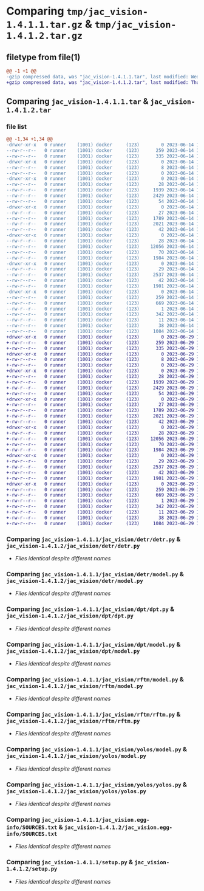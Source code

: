 # Comparing `tmp/jac_vision-1.4.1.1.tar.gz` & `tmp/jac_vision-1.4.1.2.tar.gz`

## filetype from file(1)

```diff
@@ -1 +1 @@
-gzip compressed data, was "jac_vision-1.4.1.1.tar", last modified: Wed Jun 14 19:22:48 2023, max compression
+gzip compressed data, was "jac_vision-1.4.1.2.tar", last modified: Thu Jun 29 13:57:57 2023, max compression
```

## Comparing `jac_vision-1.4.1.1.tar` & `jac_vision-1.4.1.2.tar`

### file list

```diff
@@ -1,34 +1,34 @@
-drwxr-xr-x   0 runner    (1001) docker     (123)        0 2023-06-14 19:22:48.363927 jac_vision-1.4.1.1/
--rw-r--r--   0 runner    (1001) docker     (123)      259 2023-06-14 19:22:48.363927 jac_vision-1.4.1.1/PKG-INFO
--rw-r--r--   0 runner    (1001) docker     (123)      335 2023-06-14 19:22:21.000000 jac_vision-1.4.1.1/README.md
-drwxr-xr-x   0 runner    (1001) docker     (123)        0 2023-06-14 19:22:48.351927 jac_vision-1.4.1.1/jac_vision/
--rw-r--r--   0 runner    (1001) docker     (123)        8 2023-06-14 19:22:21.000000 jac_vision-1.4.1.1/jac_vision/VERSION
--rw-r--r--   0 runner    (1001) docker     (123)        0 2023-06-14 19:22:21.000000 jac_vision-1.4.1.1/jac_vision/__init__.py
-drwxr-xr-x   0 runner    (1001) docker     (123)        0 2023-06-14 19:22:48.355927 jac_vision-1.4.1.1/jac_vision/detr/
--rw-r--r--   0 runner    (1001) docker     (123)       28 2023-06-14 19:22:21.000000 jac_vision-1.4.1.1/jac_vision/detr/__init__.py
--rw-r--r--   0 runner    (1001) docker     (123)     1939 2023-06-14 19:22:21.000000 jac_vision-1.4.1.1/jac_vision/detr/detr.py
--rw-r--r--   0 runner    (1001) docker     (123)     2429 2023-06-14 19:22:21.000000 jac_vision-1.4.1.1/jac_vision/detr/model.py
--rw-r--r--   0 runner    (1001) docker     (123)       54 2023-06-14 19:22:21.000000 jac_vision-1.4.1.1/jac_vision/detr/requirements.txt
-drwxr-xr-x   0 runner    (1001) docker     (123)        0 2023-06-14 19:22:48.359927 jac_vision-1.4.1.1/jac_vision/dpt/
--rw-r--r--   0 runner    (1001) docker     (123)       27 2023-06-14 19:22:21.000000 jac_vision-1.4.1.1/jac_vision/dpt/__init__.py
--rw-r--r--   0 runner    (1001) docker     (123)     1789 2023-06-14 19:22:21.000000 jac_vision-1.4.1.1/jac_vision/dpt/dpt.py
--rw-r--r--   0 runner    (1001) docker     (123)     2021 2023-06-14 19:22:21.000000 jac_vision-1.4.1.1/jac_vision/dpt/model.py
--rw-r--r--   0 runner    (1001) docker     (123)       42 2023-06-14 19:22:21.000000 jac_vision-1.4.1.1/jac_vision/dpt/requirements.txt
-drwxr-xr-x   0 runner    (1001) docker     (123)        0 2023-06-14 19:22:48.359927 jac_vision-1.4.1.1/jac_vision/rftm/
--rw-r--r--   0 runner    (1001) docker     (123)       28 2023-06-14 19:22:21.000000 jac_vision-1.4.1.1/jac_vision/rftm/__init__.py
--rw-r--r--   0 runner    (1001) docker     (123)    12056 2023-06-14 19:22:21.000000 jac_vision-1.4.1.1/jac_vision/rftm/model.py
--rw-r--r--   0 runner    (1001) docker     (123)       70 2023-06-14 19:22:21.000000 jac_vision-1.4.1.1/jac_vision/rftm/requirements.txt
--rw-r--r--   0 runner    (1001) docker     (123)     1984 2023-06-14 19:22:21.000000 jac_vision-1.4.1.1/jac_vision/rftm/rftm.py
-drwxr-xr-x   0 runner    (1001) docker     (123)        0 2023-06-14 19:22:48.363927 jac_vision-1.4.1.1/jac_vision/yolos/
--rw-r--r--   0 runner    (1001) docker     (123)       29 2023-06-14 19:22:21.000000 jac_vision-1.4.1.1/jac_vision/yolos/__init__.py
--rw-r--r--   0 runner    (1001) docker     (123)     2537 2023-06-14 19:22:21.000000 jac_vision-1.4.1.1/jac_vision/yolos/model.py
--rw-r--r--   0 runner    (1001) docker     (123)       42 2023-06-14 19:22:21.000000 jac_vision-1.4.1.1/jac_vision/yolos/requirements.txt
--rw-r--r--   0 runner    (1001) docker     (123)     1901 2023-06-14 19:22:21.000000 jac_vision-1.4.1.1/jac_vision/yolos/yolos.py
-drwxr-xr-x   0 runner    (1001) docker     (123)        0 2023-06-14 19:22:48.355927 jac_vision-1.4.1.1/jac_vision.egg-info/
--rw-r--r--   0 runner    (1001) docker     (123)      259 2023-06-14 19:22:48.000000 jac_vision-1.4.1.1/jac_vision.egg-info/PKG-INFO
--rw-r--r--   0 runner    (1001) docker     (123)      669 2023-06-14 19:22:48.000000 jac_vision-1.4.1.1/jac_vision.egg-info/SOURCES.txt
--rw-r--r--   0 runner    (1001) docker     (123)        1 2023-06-14 19:22:48.000000 jac_vision-1.4.1.1/jac_vision.egg-info/dependency_links.txt
--rw-r--r--   0 runner    (1001) docker     (123)      342 2023-06-14 19:22:48.000000 jac_vision-1.4.1.1/jac_vision.egg-info/requires.txt
--rw-r--r--   0 runner    (1001) docker     (123)       11 2023-06-14 19:22:48.000000 jac_vision-1.4.1.1/jac_vision.egg-info/top_level.txt
--rw-r--r--   0 runner    (1001) docker     (123)       38 2023-06-14 19:22:48.363927 jac_vision-1.4.1.1/setup.cfg
--rw-r--r--   0 runner    (1001) docker     (123)     1084 2023-06-14 19:22:21.000000 jac_vision-1.4.1.1/setup.py
+drwxr-xr-x   0 runner    (1001) docker     (123)        0 2023-06-29 13:57:57.057814 jac_vision-1.4.1.2/
+-rw-r--r--   0 runner    (1001) docker     (123)      259 2023-06-29 13:57:57.057814 jac_vision-1.4.1.2/PKG-INFO
+-rw-r--r--   0 runner    (1001) docker     (123)      335 2023-06-29 13:57:38.000000 jac_vision-1.4.1.2/README.md
+drwxr-xr-x   0 runner    (1001) docker     (123)        0 2023-06-29 13:57:57.049814 jac_vision-1.4.1.2/jac_vision/
+-rw-r--r--   0 runner    (1001) docker     (123)        8 2023-06-29 13:57:38.000000 jac_vision-1.4.1.2/jac_vision/VERSION
+-rw-r--r--   0 runner    (1001) docker     (123)        0 2023-06-29 13:57:38.000000 jac_vision-1.4.1.2/jac_vision/__init__.py
+drwxr-xr-x   0 runner    (1001) docker     (123)        0 2023-06-29 13:57:57.053814 jac_vision-1.4.1.2/jac_vision/detr/
+-rw-r--r--   0 runner    (1001) docker     (123)       28 2023-06-29 13:57:38.000000 jac_vision-1.4.1.2/jac_vision/detr/__init__.py
+-rw-r--r--   0 runner    (1001) docker     (123)     1939 2023-06-29 13:57:38.000000 jac_vision-1.4.1.2/jac_vision/detr/detr.py
+-rw-r--r--   0 runner    (1001) docker     (123)     2429 2023-06-29 13:57:38.000000 jac_vision-1.4.1.2/jac_vision/detr/model.py
+-rw-r--r--   0 runner    (1001) docker     (123)       54 2023-06-29 13:57:38.000000 jac_vision-1.4.1.2/jac_vision/detr/requirements.txt
+drwxr-xr-x   0 runner    (1001) docker     (123)        0 2023-06-29 13:57:57.053814 jac_vision-1.4.1.2/jac_vision/dpt/
+-rw-r--r--   0 runner    (1001) docker     (123)       27 2023-06-29 13:57:38.000000 jac_vision-1.4.1.2/jac_vision/dpt/__init__.py
+-rw-r--r--   0 runner    (1001) docker     (123)     1789 2023-06-29 13:57:38.000000 jac_vision-1.4.1.2/jac_vision/dpt/dpt.py
+-rw-r--r--   0 runner    (1001) docker     (123)     2021 2023-06-29 13:57:38.000000 jac_vision-1.4.1.2/jac_vision/dpt/model.py
+-rw-r--r--   0 runner    (1001) docker     (123)       42 2023-06-29 13:57:38.000000 jac_vision-1.4.1.2/jac_vision/dpt/requirements.txt
+drwxr-xr-x   0 runner    (1001) docker     (123)        0 2023-06-29 13:57:57.057814 jac_vision-1.4.1.2/jac_vision/rftm/
+-rw-r--r--   0 runner    (1001) docker     (123)       28 2023-06-29 13:57:38.000000 jac_vision-1.4.1.2/jac_vision/rftm/__init__.py
+-rw-r--r--   0 runner    (1001) docker     (123)    12056 2023-06-29 13:57:38.000000 jac_vision-1.4.1.2/jac_vision/rftm/model.py
+-rw-r--r--   0 runner    (1001) docker     (123)       70 2023-06-29 13:57:38.000000 jac_vision-1.4.1.2/jac_vision/rftm/requirements.txt
+-rw-r--r--   0 runner    (1001) docker     (123)     1984 2023-06-29 13:57:38.000000 jac_vision-1.4.1.2/jac_vision/rftm/rftm.py
+drwxr-xr-x   0 runner    (1001) docker     (123)        0 2023-06-29 13:57:57.057814 jac_vision-1.4.1.2/jac_vision/yolos/
+-rw-r--r--   0 runner    (1001) docker     (123)       29 2023-06-29 13:57:38.000000 jac_vision-1.4.1.2/jac_vision/yolos/__init__.py
+-rw-r--r--   0 runner    (1001) docker     (123)     2537 2023-06-29 13:57:38.000000 jac_vision-1.4.1.2/jac_vision/yolos/model.py
+-rw-r--r--   0 runner    (1001) docker     (123)       42 2023-06-29 13:57:38.000000 jac_vision-1.4.1.2/jac_vision/yolos/requirements.txt
+-rw-r--r--   0 runner    (1001) docker     (123)     1901 2023-06-29 13:57:38.000000 jac_vision-1.4.1.2/jac_vision/yolos/yolos.py
+drwxr-xr-x   0 runner    (1001) docker     (123)        0 2023-06-29 13:57:57.053814 jac_vision-1.4.1.2/jac_vision.egg-info/
+-rw-r--r--   0 runner    (1001) docker     (123)      259 2023-06-29 13:57:57.000000 jac_vision-1.4.1.2/jac_vision.egg-info/PKG-INFO
+-rw-r--r--   0 runner    (1001) docker     (123)      669 2023-06-29 13:57:57.000000 jac_vision-1.4.1.2/jac_vision.egg-info/SOURCES.txt
+-rw-r--r--   0 runner    (1001) docker     (123)        1 2023-06-29 13:57:57.000000 jac_vision-1.4.1.2/jac_vision.egg-info/dependency_links.txt
+-rw-r--r--   0 runner    (1001) docker     (123)      342 2023-06-29 13:57:57.000000 jac_vision-1.4.1.2/jac_vision.egg-info/requires.txt
+-rw-r--r--   0 runner    (1001) docker     (123)       11 2023-06-29 13:57:57.000000 jac_vision-1.4.1.2/jac_vision.egg-info/top_level.txt
+-rw-r--r--   0 runner    (1001) docker     (123)       38 2023-06-29 13:57:57.057814 jac_vision-1.4.1.2/setup.cfg
+-rw-r--r--   0 runner    (1001) docker     (123)     1084 2023-06-29 13:57:38.000000 jac_vision-1.4.1.2/setup.py
```

### Comparing `jac_vision-1.4.1.1/jac_vision/detr/detr.py` & `jac_vision-1.4.1.2/jac_vision/detr/detr.py`

 * *Files identical despite different names*

### Comparing `jac_vision-1.4.1.1/jac_vision/detr/model.py` & `jac_vision-1.4.1.2/jac_vision/detr/model.py`

 * *Files identical despite different names*

### Comparing `jac_vision-1.4.1.1/jac_vision/dpt/dpt.py` & `jac_vision-1.4.1.2/jac_vision/dpt/dpt.py`

 * *Files identical despite different names*

### Comparing `jac_vision-1.4.1.1/jac_vision/dpt/model.py` & `jac_vision-1.4.1.2/jac_vision/dpt/model.py`

 * *Files identical despite different names*

### Comparing `jac_vision-1.4.1.1/jac_vision/rftm/model.py` & `jac_vision-1.4.1.2/jac_vision/rftm/model.py`

 * *Files identical despite different names*

### Comparing `jac_vision-1.4.1.1/jac_vision/rftm/rftm.py` & `jac_vision-1.4.1.2/jac_vision/rftm/rftm.py`

 * *Files identical despite different names*

### Comparing `jac_vision-1.4.1.1/jac_vision/yolos/model.py` & `jac_vision-1.4.1.2/jac_vision/yolos/model.py`

 * *Files identical despite different names*

### Comparing `jac_vision-1.4.1.1/jac_vision/yolos/yolos.py` & `jac_vision-1.4.1.2/jac_vision/yolos/yolos.py`

 * *Files identical despite different names*

### Comparing `jac_vision-1.4.1.1/jac_vision.egg-info/SOURCES.txt` & `jac_vision-1.4.1.2/jac_vision.egg-info/SOURCES.txt`

 * *Files identical despite different names*

### Comparing `jac_vision-1.4.1.1/setup.py` & `jac_vision-1.4.1.2/setup.py`

 * *Files identical despite different names*

